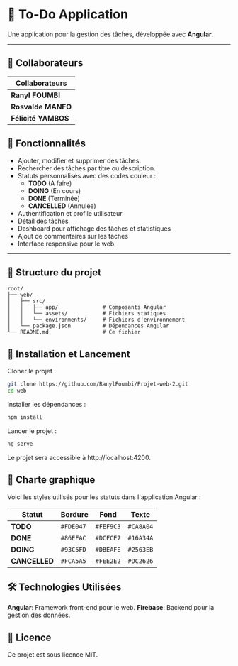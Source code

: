 # 📝 To-Do Application

Une application pour la gestion des tâches, développée avec **Angular**.

---
## 👤 Collaborateurs

| Collaborateurs|
|---------------|
| **Ranyl FOUMBI**   | 
| **Rosvalde MANFO** |
| **Félicité YAMBOS** |

## 🌟 Fonctionnalités

- Ajouter, modifier et supprimer des tâches.
- Rechercher des tâches par titre ou description.
- Statuts personnalisés avec des codes couleur :
  - **TODO** (À faire)
  - **DOING** (En cours)
  - **DONE** (Terminée)
  - **CANCELLED** (Annulée)
- Authentification et profile utilisateur
- Détail des tâches
- Dashboard pour affichage des tâches et statistiques
- Ajout de commentaires sur les tâches
- Interface responsive pour le web.


---

## 📂 Structure du projet

```plaintext
root/
├── web/      
│   ├── src/
│   │   ├── app/              # Composants Angular
│   │   └── assets/           # Fichiers statiques
│   │   └── environments/     # Fichiers d'environnement
│   └── package.json          # Dépendances Angular
└── README.md                 # Ce fichier
```
## 🚀 Installation et Lancement

Cloner le projet :
```bash
git clone https://github.com/RanylFoumbi/Projet-web-2.git
cd web
```
Installer les dépendances :
```bash
npm install
```
Lancer le projet :
```bash
ng serve
```
Le projet sera accessible à http://localhost:4200.


## 🎨 Charte graphique

Voici les styles utilisés pour les statuts dans l'application Angular :

| Statut        | Bordure  | Fond     | Texte    |
|---------------|----------|----------|----------|
| **TODO**   | `#FDE047` | `#FEF9C3` | `#CA8A04` |
| **DONE** | `#86EFAC` | `#DCFCE7` | `#16A34A` |
| **DOING** | `#93C5FD` | `#DBEAFE` | `#2563EB` |
| **CANCELLED**  | `#FCA5A5` | `#FEE2E2` | `#DC2626` |

## 🛠️ Technologies Utilisées
**Angular**: Framework front-end pour le web.
**Firebase**: Backend pour la gestion des données.

## 📜 Licence
Ce projet est sous licence MIT.

